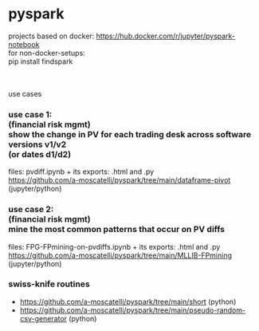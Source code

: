 # pyspark

projects based on docker:
https://hub.docker.com/r/jupyter/pyspark-notebook
<br>
for non-docker-setups:
<br>
pip install findspark

<br>
<br>
use cases

<h3>
  use case 1:<br>
  (financial risk mgmt)<br>
  show the change in PV for each trading desk across software versions v1/v2<br>
  (or dates d1/d2) 
</h3>

files:
pvdiff.ipynb + its exports: .html and .py<br>
https://github.com/a-moscatelli/pyspark/tree/main/dataframe-pivot (jupyter/python)

<h3>
  use case 2:<br>
  (financial risk mgmt)<br>
  mine the most common patterns that occur on PV diffs
</h3>

files:
FPG-FPmining-on-pvdiffs.ipynb + its exports: .html and .py<br>
https://github.com/a-moscatelli/pyspark/tree/main/MLLIB-FPmining (jupyter/python)

<h3>
  swiss-knife routines
</h3>

* https://github.com/a-moscatelli/pyspark/tree/main/short (python)
* https://github.com/a-moscatelli/pyspark/tree/main/pseudo-random-csv-generator (python)
